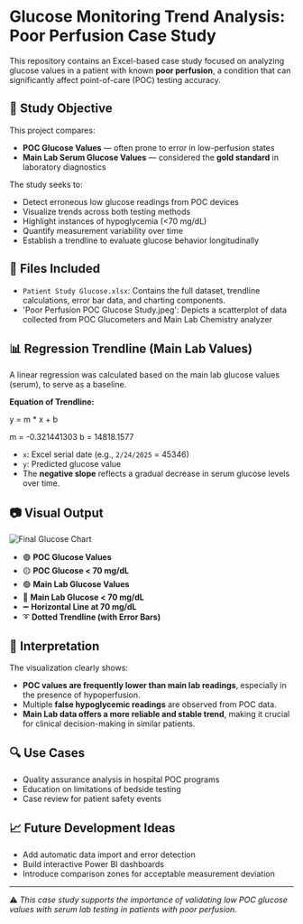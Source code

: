 # Glucose Monitoring Trend Analysis: Poor Perfusion Case Study

This repository contains an Excel-based case study focused on analyzing glucose values in a patient with known **poor perfusion**, a condition that can significantly affect point-of-care (POC) testing accuracy.

## 🧬 Study Objective

This project compares:
- **POC Glucose Values** — often prone to error in low-perfusion states
- **Main Lab Serum Glucose Values** — considered the **gold standard** in laboratory diagnostics

The study seeks to:
- Detect erroneous low glucose readings from POC devices
- Visualize trends across both testing methods
- Highlight instances of hypoglycemia (<70 mg/dL)
- Quantify measurement variability over time
- Establish a trendline to evaluate glucose behavior longitudinally

## 📁 Files Included

- `Patient Study Glucose.xlsx`: Contains the full dataset, trendline calculations, error bar data, and charting components.
- 'Poor Perfusion POC Glucose Study.jpeg': Depicts a scatterplot of data collected from POC Glucometers and Main Lab Chemistry analyzer

## 📊 Regression Trendline (Main Lab Values)

A linear regression was calculated based on the main lab glucose values (serum), to serve as a baseline.

**Equation of Trendline:**

y = m * x + b

m = -0.321441303
b = 14818.1577


- `x`: Excel serial date (e.g., `2/24/2025` = 45346)
- `y`: Predicted glucose value
- The **negative slope** reflects a gradual decrease in serum glucose levels over time.

## 📷 Visual Output

![Final Glucose Chart](insert/chart/image/path/here.png)

- 🟣 **POC Glucose Values**
- 🟡 **POC Glucose < 70 mg/dL**
- 🟢 **Main Lab Glucose Values**
- 🔴 **Main Lab Glucose < 70 mg/dL**
- ➖ **Horizontal Line at 70 mg/dL**
- ➰ **Dotted Trendline (with Error Bars)**

## 🧠 Interpretation

The visualization clearly shows:
- **POC values are frequently lower than main lab readings**, especially in the presence of hypoperfusion.
- Multiple **false hypoglycemic readings** are observed from POC data.
- **Main Lab data offers a more reliable and stable trend**, making it crucial for clinical decision-making in similar patients.

## 🔍 Use Cases

- Quality assurance analysis in hospital POC programs
- Education on limitations of bedside testing
- Case review for patient safety events

## 📈 Future Development Ideas

- Add automatic data import and error detection
- Build interactive Power BI dashboards
- Introduce comparison zones for acceptable measurement deviation

---

⚠️ *This case study supports the importance of validating low POC glucose values with serum lab testing in patients with poor perfusion.*


